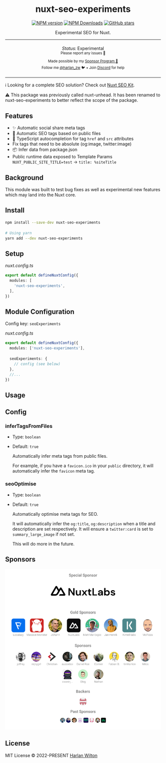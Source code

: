 <h1 align='center'>nuxt-seo-experiments</h1>

<p align="center">
<a href='https://github.com/harlan-zw/nuxt-seo-experiments/actions/workflows/test.yml'>
</a>
<a href="https://www.npmjs.com/package/nuxt-seo-experiments" target="__blank"><img src="https://img.shields.io/npm/v/nuxt-seo-experiments?style=flat&colorA=002438&colorB=28CF8D" alt="NPM version"></a>
<a href="https://www.npmjs.com/package/nuxt-seo-experiments" target="__blank"><img alt="NPM Downloads" src="https://img.shields.io/npm/dm/nuxt-seo-experiments?flat&colorA=002438&colorB=28CF8D"></a>
<a href="https://github.com/harlan-zw/nuxt-seo-experiments" target="__blank"><img alt="GitHub stars" src="https://img.shields.io/github/stars/harlan-zw/nuxt-seo-experiments?flat&colorA=002438&colorB=28CF8D"></a>
</p>


<p align="center">
Experimental SEO for Nuxt.
</p>

<p align="center">
<table>
<tbody>
<td align="center">
<img width="800" height="0" /><br>
<i>Status:</i> Experimental</b> <br>
<sup> Please report any issues 🐛</sup><br>
<sub>Made possible by my <a href="https://github.com/sponsors/harlan-zw">Sponsor Program 💖</a><br> Follow me <a href="https://twitter.com/harlan_zw">@harlan_zw</a> 🐦 • Join <a href="https://discord.gg/275MBUBvgP">Discord</a> for help</sub><br>
<img width="800" height="0" />
</td>
</tbody>
</table>
</p>

ℹ️ Looking for a complete SEO solution? Check out [Nuxt SEO Kit](https://github.com/harlan-zw/nuxt-seo-kit).

⚠️ This package was previously called nuxt-unhead.
It has been renamed to nuxt-seo-experiments to better reflect the scope of the package.

## Features

- ✨ Automatic social share meta tags
- 🧙 Automatic SEO tags based on public files
- 🌳 TypeScript autocompletion for tag `href` and `src` attributes
- Fix tags that need to be absolute (og:image, twitter:image)
- 📦 Infer data from package.json
- Public runtime data exposed to Template Params `NUXT_PUBLIC_SITE_TITLE=test` -> `title: %siteTitle`

## Background

This module was built to test bug fixes as well as experimental new features which may
land into the Nuxt core.

## Install

```bash
npm install --save-dev nuxt-seo-experiments

# Using yarn
yarn add --dev nuxt-seo-experiments
```

## Setup

_nuxt.config.ts_

```ts
export default defineNuxtConfig({
  modules: [
    'nuxt-seo-experiments',
  ],
})
```

## Module Configuration

Config key: `seoExperiments`

_nuxt.config.ts_

```ts
export default defineNuxtConfig({
  modules: ['nuxt-seo-experiments'],

  seoExperiments: {
    // config (see below)
  },
  //...
})
```

## Usage

## Config

### inferTagsFromFiles

- Type: `boolean`
- Default: `true`

  Automatically infer meta tags from public files. 
  
  For example, if you have a `favicon.ico` in your `public` directory, it will automatically infer the `favicon` meta tag.

### seoOptimise

- Type: `boolean`
- Default: `true`

  Automatically optimise meta tags for SEO. 
  
  It will automatically infer the `og:title`, `og:description` when a title and description are set respectively. It will
  ensure a `twitter:card` is set to `summary_large_image` if not set.
  
  This will do more in the future.


## Sponsors

<p align="center">
  <a href="https://raw.githubusercontent.com/harlan-zw/static/main/sponsors.svg">
    <img src='https://raw.githubusercontent.com/harlan-zw/static/main/sponsors.svg'/>
  </a>
</p>


## License

MIT License © 2022-PRESENT [Harlan Wilton](https://github.com/harlan-zw)
